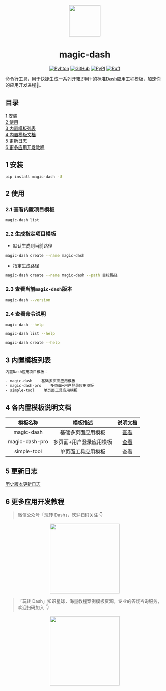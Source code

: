 <p align="center">
	<img src="./imgs/logo.svg" height=100></img>
</p>
<h1 align="center">magic-dash</h1>
<div align="center">

[![Pyhton](https://img.shields.io/badge/python-3.8%20%7C%203.9%20%7C%203.10%20%7C%203.11%20%7C%203.12%20%7C%203.13-blue)](./setup.py)
[![GitHub](https://shields.io/badge/license-MIT-informational)](https://github.com/CNFeffery/magic-dash/blob/main/LICENSE)
[![PyPI](https://img.shields.io/pypi/v/magic-dash.svg?color=dark-green)](https://pypi.org/project/magic-dash/)
[![Ruff](https://img.shields.io/endpoint?url=https://raw.githubusercontent.com/astral-sh/ruff/main/assets/badge/v2.json)](https://github.com/astral-sh/ruff)

</div>

命令行工具，用于快捷生成一系列开箱即用✨的标准[Dash](https://github.com/plotly/dash)应用工程模板，加速你的应用开发进程🚀。

## 目录

[1 安装](#install)<br>
[2 使用](#usage)<br>
[3 内置模板列表](#template-list)<br>
[4 内置模板文档](#template-doc)<br>
[5 更新日志](#changelog)<br>
[6 更多应用开发教程](#courses)<br>

<a name="install" ></a>

## 1 安装

```bash
pip install magic-dash -U
```

<a name="usage" ></a>

## 2 使用

### 2.1 查看内置项目模板

```bash
magic-dash list
```

### 2.2 生成指定项目模板

- 默认生成到当前路径

```bash
magic-dash create --name magic-dash
```

- 指定生成路径

```bash
magic-dash create --name magic-dash --path 目标路径
```

### 2.3 查看当前`magic-dash`版本

```bash
magic-dash --version
```

### 2.4 查看命令说明

```bash
magic-dash --help

magic-dash list --help

magic-dash create --help
```

<a name="template-list" ></a>

## 3 内置模板列表

```bash
内置Dash应用项目模板：

- magic-dash    基础多页面应用模板
- magic-dash-pro    多页面+用户登录应用模板
- simple-tool    单页面工具应用模板
```

<a name="template-doc" ></a>

## 4 各内置模板说明文档

|    模板名称    |        模板描述         |             说明文档             |
| :------------: | :---------------------: | :------------------------------: |
|   magic-dash   |   基础多页面应用模板    |   [查看](./docs/magic-dash.md)   |
| magic-dash-pro | 多页面+用户登录应用模板 | [查看](./docs/magic-dash-pro.md) |
|  simple-tool   |   单页面工具应用模板    |  [查看](./docs/simple-tool.md)   |

<a name="changelog" ></a>

## 5 更新日志

[历史版本更新日志](./changelog.md)

<a name="courses" ></a>

## 6 更多应用开发教程

> 微信公众号「玩转 Dash」，欢迎扫码关注 👇

<p align="center" >
  <img src="./imgs/公众号.png" height=220 />
</p>

> 「玩转 Dash」知识星球，海量教程案例模板资源，专业的答疑咨询服务，欢迎扫码加入 👇

<p align="center" >
  <img src="./imgs/知识星球.jpg" height=220 />
</p>
